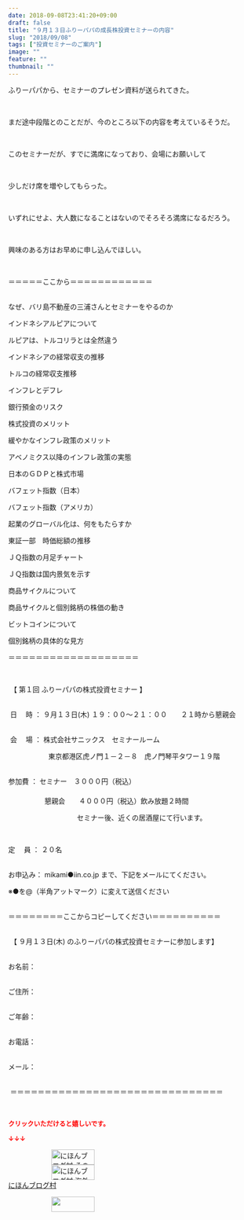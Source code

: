 ```yaml
---
date: 2018-09-08T23:41:20+09:00
draft: false
title: "９月１３日ふりーパパの成長株投資セミナーの内容"
slug: "2018/09/08"
tags: ["投資セミナーのご案内"]
image: ""
feature: ""
thumbnail: ""
---
```

<p>ふりーパパから、セミナーのプレゼン資料が送られてきた。</p><p> </p><p>まだ途中段階とのことだが、今のところ以下の内容を考えているそうだ。</p><p> </p><p>このセミナーだが、すでに満席になっており、会場にお願いして</p><p> </p><p>少しだけ席を増やしてもらった。</p><p> </p><p>いずれにせよ、大人数になることはないのでそろそろ満席になるだろう。</p><p> </p><p>興味のある方はお早めに申し込んでほしい。</p><p> </p><p>＝＝＝＝＝ここから＝＝＝＝＝＝＝＝＝＝＝＝</p><p><br/>なぜ、バリ島不動産の三浦さんとセミナーをやるのか</p><p>インドネシアルピアについて</p><p>ルピアは、トルコリラとは全然違う</p><p>インドネシアの経常収支の推移</p><p>トルコの経常収支推移</p><p>インフレとデフレ</p><p>銀行預金のリスク</p><p>株式投資のメリット</p><p>緩やかなインフレ政策のメリット</p><p>アベノミクス以降のインフレ政策の実態</p><p>日本のＧＤＰと株式市場</p><p>バフェット指数（日本）</p><p>バフェット指数（アメリカ）</p><p>起業のグローバル化は、何をもたらすか</p><p>東証一部　時価総額の推移</p><p>ＪＱ指数の月足チャート</p><p>ＪＱ指数は国内景気を示す</p><p>商品サイクルについて</p><p>商品サイクルと個別銘柄の株価の動き</p><p>ビットコインについて</p><p>個別銘柄の具体的な見方</p><p>＝＝＝＝＝＝＝＝＝＝＝＝＝＝＝＝＝＝＝</p><p> </p><p> 【 第１回 ふりーパパの株式投資セミナー 】</p><p><br/> 日　 時 ： ９月１３日(木) １９：００～２１：００　　２１時から懇親会</p><p><br/> 会 　場 ： 株式会社サニックス　セミナールーム</p><p>   　　　　　東京都港区虎ノ門１－２－８　虎ノ門琴平タワー１９階<br/> </p><p>参加費 ： セミナー　３０００円（税込）<br/> 　　　　　　　　　　　　　　<br/> 　　　　　懇親会　　４０００円（税込）飲み放題２時間</p><p>　　　　　　　　　　セミナー後、近くの居酒屋にて行います。</p><p> </p><p>定　 員 ： ２０名</p><p><br/>お申込み： mikami●iin.co.jp まで、下記をメールにてください。</p><p>※●を@（半角アットマーク）に変えて送信ください</p><p><br/>＝＝＝＝＝＝＝＝ここからコピーしてください＝＝＝＝＝＝＝＝＝＝</p><p><br/> 【 ９月１３日(木) のふりーパパの株式投資セミナーに参加します】</p><p><br/>お名前：</p><p><br/>ご住所：</p><p><br/>ご年齢：</p><p><br/>お電話：</p><p><br/>メール：</p><p><br/> ＝＝＝＝＝＝＝＝＝＝＝＝＝＝＝＝＝＝＝＝＝＝＝＝＝＝＝＝＝＝＝</p><p> </p><p><font color="#ff0000" size="2"><strong>クリックいただけると嬉しいです。</strong></font></p><p><font color="#ff0000" size="2"><strong>↓↓↓</strong></font></p><p><a href="ranking.html?p_cid=01260127" id="&amp;blogmura_banner" target="_blank"><img alt="にほんブログ村 その他生活ブログ 不動産投資へ" border="0" height="31" src="data:image/svg+xml;charset=utf-8,%3Csvg%20xmlns%3D%22http%3A%2F%2Fwww.w3.org%2F2000%2Fsvg%22%20title%3D%22Placeholder%20for%20Images%22%20role%3D%22presentation%22%20viewBox%3D%220%200%2088%2031%22%20%2F%3E" width="88" data-src="https://img-proxy.blog-video.jp/images?url=http%3A%2F%2Flife.blogmura.com%2Fhudousantoushi%2Fimg%2Fhudousantoushi88_31.gif" style="aspect-ratio: auto 88 / 31;"/><noscript><img alt="にほんブログ村 その他生活ブログ 不動産投資へ" border="0" height="31" src="https://img-proxy.blog-video.jp/images?url=http%3A%2F%2Flife.blogmura.com%2Fhudousantoushi%2Fimg%2Fhudousantoushi88_31.gif" width="88"></noscript></a><br/><a href="ranking.html?p_cid=01260127" target="_blank"><img alt="にほんブログ村 海外生活ブログ バリ島情報へ" border="0" height="31" src="data:image/svg+xml;charset=utf-8,%3Csvg%20xmlns%3D%22http%3A%2F%2Fwww.w3.org%2F2000%2Fsvg%22%20title%3D%22Placeholder%20for%20Images%22%20role%3D%22presentation%22%20viewBox%3D%220%200%2088%2031%22%20%2F%3E" width="88" data-src="https://img-proxy.blog-video.jp/images?url=http%3A%2F%2Foverseas.blogmura.com%2Fbali%2Fimg%2Fbali88_31.gif" style="aspect-ratio: auto 88 / 31;"/><noscript><img alt="にほんブログ村 海外生活ブログ バリ島情報へ" border="0" height="31" src="https://img-proxy.blog-video.jp/images?url=http%3A%2F%2Foverseas.blogmura.com%2Fbali%2Fimg%2Fbali88_31.gif" width="88"></noscript></a><br/><a href="ranking.html?p_cid=01260127" target="_blank">にほんブログ村</a></p><p><a href="link.php?1804582" title="人気ブログランキングへ"><img border="0" height="31" src="data:image/svg+xml;charset=utf-8,%3Csvg%20xmlns%3D%22http%3A%2F%2Fwww.w3.org%2F2000%2Fsvg%22%20title%3D%22Placeholder%20for%20Images%22%20role%3D%22presentation%22%20viewBox%3D%220%200%2088%2031%22%20%2F%3E" width="88" data-src="https://blog.with2.net/img/banner/banner_22.gif" style="aspect-ratio: auto 88 / 31;"/><noscript><img border="0" height="31" src="https://blog.with2.net/img/banner/banner_22.gif" width="88"></noscript></a></p><p> </p>

